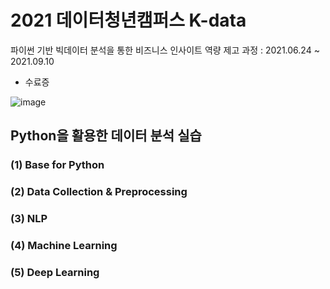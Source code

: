 # 2021 데이터청년캠퍼스 K-data

파이썬 기반 빅데이터 분석을 통한 비즈니스 인사이트 역량 제고 과정 : 2021.06.24 ~ 2021.09.10

- 수료증

![image](https://user-images.githubusercontent.com/87981867/140878034-5ac87997-aa47-490a-abb3-62d5469c096f.png)


## Python을 활용한 데이터 분석 실습

### (1) Base for Python

### (2) Data Collection & Preprocessing

### (3) NLP

### (4) Machine Learning

### (5) Deep Learning
